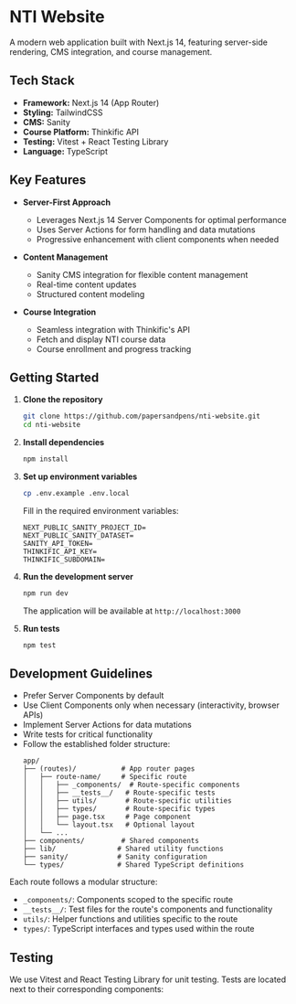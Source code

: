# NTI Website

A modern web application built with Next.js 14, featuring server-side rendering, CMS integration, and course management.

## Tech Stack

- **Framework:** Next.js 14 (App Router)
- **Styling:** TailwindCSS
- **CMS:** Sanity
- **Course Platform:** Thinkific API
- **Testing:** Vitest + React Testing Library
- **Language:** TypeScript

## Key Features

- **Server-First Approach**
  - Leverages Next.js 14 Server Components for optimal performance
  - Uses Server Actions for form handling and data mutations
  - Progressive enhancement with client components when needed

- **Content Management**
  - Sanity CMS integration for flexible content management
  - Real-time content updates
  - Structured content modeling

- **Course Integration**
  - Seamless integration with Thinkific's API
  - Fetch and display NTI course data
  - Course enrollment and progress tracking

## Getting Started

1. **Clone the repository**
   ```bash
   git clone https://github.com/papersandpens/nti-website.git
   cd nti-website
   ```

2. **Install dependencies**
   ```bash
   npm install
   ```

3. **Set up environment variables**
   ```bash
   cp .env.example .env.local
   ```
   Fill in the required environment variables:
   ```
   NEXT_PUBLIC_SANITY_PROJECT_ID=
   NEXT_PUBLIC_SANITY_DATASET=
   SANITY_API_TOKEN=
   THINKIFIC_API_KEY=
   THINKIFIC_SUBDOMAIN=
   ```

4. **Run the development server**
   ```bash
   npm run dev
   ```
   The application will be available at `http://localhost:3000`

5. **Run tests**
   ```bash
   npm test
   ```

## Development Guidelines

- Prefer Server Components by default
- Use Client Components only when necessary (interactivity, browser APIs)
- Implement Server Actions for data mutations
- Write tests for critical functionality
- Follow the established folder structure:
  ```
  app/
  ├── (routes)/           # App router pages
  │   ├── route-name/     # Specific route
  │   │   ├── _components/  # Route-specific components
  │   │   ├── __tests__/   # Route-specific tests
  │   │   ├── utils/       # Route-specific utilities
  │   │   ├── types/       # Route-specific types
  │   │   ├── page.tsx     # Page component
  │   │   └── layout.tsx   # Optional layout
  │   └── ...
  ├── components/         # Shared components
  ├── lib/               # Shared utility functions
  ├── sanity/            # Sanity configuration
  └── types/             # Shared TypeScript definitions
  ```

Each route follows a modular structure:
- `_components/`: Components scoped to the specific route
- `__tests__/`: Test files for the route's components and functionality
- `utils/`: Helper functions and utilities specific to the route
- `types/`: TypeScript interfaces and types used within the route

## Testing

We use Vitest and React Testing Library for unit testing. Tests are located next to their corresponding components:

